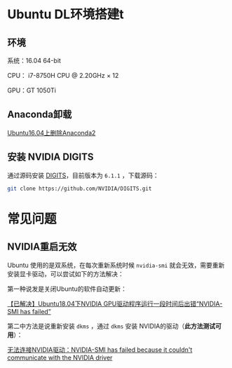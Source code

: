 # Ubuntu DL环境搭建t

## 环境

系统：16.04 64-bit

CPU： i7-8750H CPU @ 2.20GHz × 12

GPU：GT 1050Ti



## Anaconda卸载

[Ubuntu16.04上删除Anaconda2](https://blog.csdn.net/hhy_csdn/article/details/82116486)





## 安装 NVIDIA DIGITS

通过源码安装 [DIGITS](https://github.com/NVIDIA/DIGITS)，目前版本为 `6.1.1` ，下载源码：

```bash
git clone https://github.com/NVIDIA/DIGITS.git
```







# 常见问题

## NVIDIA重启无效

Ubuntu 使用的是双系统，在每次重新系统时候 `nvidia-smi` 就会无效，需要重新安装显卡驱动，可以尝试如下的方法解决：

第一种说发是关闭Ubuntu的软件自动更新：

[【已解决】Ubuntu18.04下NVIDIA GPU驱动程序运行一段时间后出错“NVIDIA-SMI has failed”](https://blog.csdn.net/cskywit/article/details/85211884)



第二中方法是说重新安装 `dkms` ，通过 `dkms` 安装 NVIDIA的驱动（**此方法测试可用**）：

[无法连接NVIDIA驱动：NVIDIA-SMI has failed because it couldn't communicate with the NVIDIA driver](https://blog.csdn.net/hangzuxi8764/article/details/86572093)





